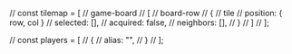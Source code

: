 // const tilemap = [ // game-board
//   [ // board-row
//     { // tile
//       position: { row, col }
//       selected: [],
//       acquired: false,
//       neighbors: [],
//     }
//   ]
// ];

// const players = [
//   {
//     alias: "",
//   }
// ];